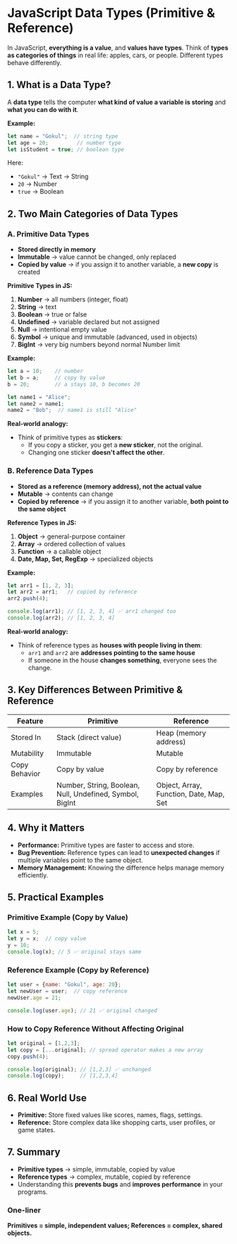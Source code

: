 # JavaScript Data Types (Primitive & Reference)

In JavaScript, **everything is a value**, and **values have types**. Think of **types as categories of things** in real life: apples, cars, or people. Different types behave differently.

## 1. What is a Data Type?

A **data type** tells the computer **what kind of value a variable is storing** and **what you can do with it**.

**Example:**

```javascript
let name = "Gokul";  // string type
let age = 20;         // number type
let isStudent = true; // boolean type
```

Here:
- `"Gokul"` → Text → String
- `20` → Number
- `true` → Boolean

## 2. Two Main Categories of Data Types

### A. Primitive Data Types

- **Stored directly in memory**
- **Immutable** → value cannot be changed, only replaced
- **Copied by value** → if you assign it to another variable, a **new copy** is created

**Primitive Types in JS:**
1. **Number** → all numbers (integer, float)
2. **String** → text
3. **Boolean** → true or false
4. **Undefined** → variable declared but not assigned
5. **Null** → intentional empty value
6. **Symbol** → unique and immutable (advanced, used in objects)
7. **BigInt** → very big numbers beyond normal Number limit

**Example:**

```javascript
let a = 10;    // number
let b = a;     // copy by value
b = 20;        // a stays 10, b becomes 20

let name1 = "Alice";
let name2 = name1; 
name2 = "Bob";  // name1 is still "Alice"
```

**Real-world analogy:**
- Think of primitive types as **stickers**:
  - If you copy a sticker, you get a **new sticker**, not the original.
  - Changing one sticker **doesn't affect the other**.

### B. Reference Data Types

- **Stored as a reference (memory address), not the actual value**
- **Mutable** → contents can change
- **Copied by reference** → if you assign it to another variable, **both point to the same object**

**Reference Types in JS:**
1. **Object** → general-purpose container
2. **Array** → ordered collection of values
3. **Function** → a callable object
4. **Date, Map, Set, RegExp** → specialized objects

**Example:**

```javascript
let arr1 = [1, 2, 3];
let arr2 = arr1;   // copied by reference
arr2.push(4);

console.log(arr1); // [1, 2, 3, 4] ✅ arr1 changed too
console.log(arr2); // [1, 2, 3, 4]
```

**Real-world analogy:**
- Think of reference types as **houses with people living in them**:
  - `arr1` and `arr2` are **addresses pointing to the same house**
  - If someone in the house **changes something**, everyone sees the change.

## 3. Key Differences Between Primitive & Reference

| Feature | Primitive | Reference |
|---------|-----------|-----------|
| Stored In | Stack (direct value) | Heap (memory address) |
| Mutability | Immutable | Mutable |
| Copy Behavior | Copy by value | Copy by reference |
| Examples | Number, String, Boolean, Null, Undefined, Symbol, BigInt | Object, Array, Function, Date, Map, Set |

## 4. Why it Matters

- **Performance:** Primitive types are faster to access and store.
- **Bug Prevention:** Reference types can lead to **unexpected changes** if multiple variables point to the same object.
- **Memory Management:** Knowing the difference helps manage memory efficiently.

## 5. Practical Examples

### Primitive Example (Copy by Value)

```javascript
let x = 5;
let y = x;  // copy value
y = 10;
console.log(x); // 5 ✅ original stays same
```

### Reference Example (Copy by Reference)

```javascript
let user = {name: "Gokul", age: 20};
let newUser = user;  // copy reference
newUser.age = 21;

console.log(user.age); // 21 ✅ original changed
```

### How to Copy Reference Without Affecting Original

```javascript
let original = [1,2,3];
let copy = [...original]; // spread operator makes a new array
copy.push(4);

console.log(original); // [1,2,3] ✅ unchanged
console.log(copy);     // [1,2,3,4]
```

## 6. Real World Use

- **Primitive:** Store fixed values like scores, names, flags, settings.
- **Reference:** Store complex data like shopping carts, user profiles, or game states.

## 7. Summary

- **Primitive types** → simple, immutable, copied by value
- **Reference types** → complex, mutable, copied by reference
- Understanding this **prevents bugs** and **improves performance** in your programs.

### One-liner
**Primitives = simple, independent values; References = complex, shared objects.**
